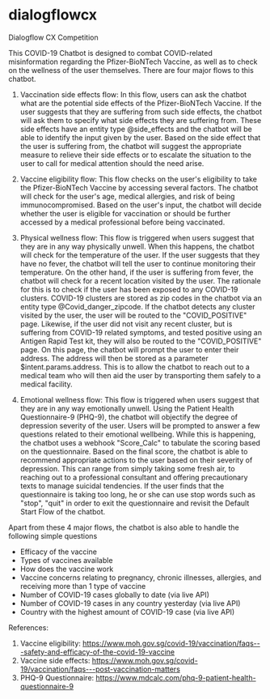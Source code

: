 # dialogflowcx
Dialogflow CX Competition

This COVID-19 Chatbot is designed to combat COVID-related misinformation regarding the Pfizer-BioNTech Vaccine, as well as to check on the wellness of the user themselves. There are four major flows to this chatbot.

1) Vaccination side effects flow: 
In this flow, users can ask the chatbot what are the potential side effects of the Pfizer-BioNTech Vaccine. If the user suggests that they are suffering from such side effects, the chatbot will ask them to specify what side effects they are suffering from. These side effects have an entity type @side_effects and the chatbot will be able to identify the input given by the user. Based on the side effect that the user is suffering from, the chatbot will suggest the appropriate measure to relieve their side effects or to escalate the situation to the user to call for medical attention should the need arise.

2) Vaccine eligibility flow: 
This flow checks on the user's eligibility to take the Pfizer-BioNTech Vaccine by accessing several factors. The chatbot will check for the user's age, medical allergies, and risk of being immunocompromised. Based on the user's input, the chatbot will decide whether the user is eligible for vaccination or should be further accessed by a medical professional before being vaccinated.

3) Physical wellness flow: 
This flow is triggered when users suggest that they are in any way physically unwell. When this happens, the chatbot will check for the temperature of the user. If the user suggests that they have no fever, the chatbot will tell the user to continue monitoring their temperature. On the other hand, if the user is suffering from fever, the chatbot will check for a recent location visited by the user. The rationale for this is to check if the user has been exposed to any COVID-19 clusters. COVID-19 clusters are stored as zip codes in the chatbot via an entity type @Covid_danger_zipcode. If the chatbot detects any cluster visited by the user, the user will be routed to the "COVID_POSITIVE" page. Likewise, if the user did not visit any recent cluster, but is suffering from COVID-19 related symptoms, and tested positive using an Antigen Rapid Test kit, they will also be routed to the "COVID_POSITIVE" page. On this page, the chatbot will prompt the user to enter their address. The address will then be stored as a parameter $intent.params.address. This is to allow the chatbot to reach out to a medical team who will then aid the user by transporting them safely to a medical facility.

4) Emotional wellness flow: 
This flow is triggered when users suggest that they are in any way emotionally unwell. Using the Patient Health Questionnaire-9 (PHQ-9), the chatbot will objectify the degree of depression severity of the user. Users will be prompted to answer a few questions related to their emotional wellbeing. While this is happening, the chatbot uses a webhook "Score_Calc" to tabulate the scoring based on the questionnaire. Based on the final score, the chatbot is able to recommend appropriate actions to the user based on their severity of depression. This can range from simply taking some fresh air, to reaching out to a professional consultant and offering precautionary texts to manage suicidal tendencies. If the user finds that the questionnaire is taking too long, he or she can use stop words such as "stop", "quit" in order to exit the questionnaire and revisit the Default Start Flow of the chatbot.

Apart from these 4 major flows, the chatbot is also able to handle the following simple questions
- Efficacy of the vaccine
- Types of vaccines available
- How does the vaccine work
- Vaccine concerns relating to pregnancy, chronic illnesses, allergies, and receiving more than 1 type of vaccine
- Number of COVID-19 cases globally to date (via live API)
- Number of COVID-19 cases in any country yesterday (via live API)
- Country with the highest amount of COVID-19 case (via live API)

References:
1) Vaccine eligibility: https://www.moh.gov.sg/covid-19/vaccination/faqs---safety-and-efficacy-of-the-covid-19-vaccine
2) Vaccine side effects: https://www.moh.gov.sg/covid-19/vaccination/faqs---post-vaccination-matters
3) PHQ-9 Questionnaire: https://www.mdcalc.com/phq-9-patient-health-questionnaire-9

